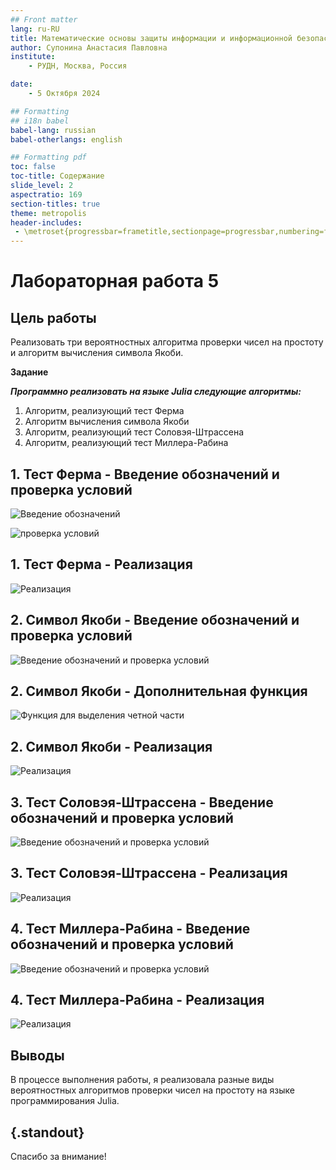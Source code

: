 ```yaml
---
## Front matter
lang: ru-RU
title: Математические основы защиты информации и информационной безопасности
author: Супонина Анастасия Павловна
institute: 
    - РУДН, Москва, Россия

date: 
    - 5 Октября 2024

## Formatting
## i18n babel
babel-lang: russian
babel-otherlangs: english

## Formatting pdf
toc: false
toc-title: Содержание
slide_level: 2
aspectratio: 169
section-titles: true
theme: metropolis
header-includes:
 - \metroset{progressbar=frametitle,sectionpage=progressbar,numbering=fraction}
---
```


# Лабораторная работа 5

## Цель работы

Реализовать три вероятностных алгоритма проверки чисел на простоту и алгоритм вычисления символа Якоби.

**Задание**

***Программно реализовать на языке Julia следующие алгоритмы:***

1. Алгоритм, реализующий тест Ферма
2. Алгоритм вычисления символа Якоби
3. Алгоритм, реализующий тест Соловэя-Штрассена
4. Алгоритм, реализующий тест Миллера-Рабина

## 1. Тест Ферма - Введение обозначений и проверка условий

![Введение обозначений](photo/1.JPG)

![проверка условий](photo/2.JPG)

## 1. Тест Ферма - Реализация

![Реализация](photo/3.JPG)

## 2. Символ Якоби - Введение обозначений и проверка условий

![Введение обозначений и проверка условий](photo/5.JPG)

## 2. Символ Якоби - Дополнительная функция

![Функция для выделения четной части](photo/6.JPG)

## 2. Символ Якоби - Реализация

![Реализация](photo/7.JPG)


## 3. Тест Соловэя-Штрассена - Введение обозначений и проверка условий

![Введение обозначений и проверка условий](photo/9.JPG)

## 3. Тест Соловэя-Штрассена - Реализация

![Реализация](photo/10.JPG)

## 4. Тест Миллера-Рабина - Введение обозначений и проверка условий

![Введение обозначений и проверка условий](photo/12.JPG)

## 4. Тест Миллера-Рабина - Реализация

![Реализация](photo/13.JPG)

## Выводы

В процессе выполнения работы, я реализовала разные виды вероятностных алгоритмов проверки чисел на простоту на языке программирования Julia.

## {.standout}

Спасибо за внимание!
